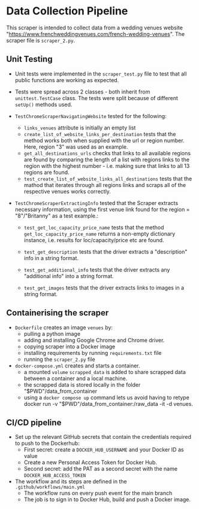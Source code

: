 # Data Collection Pipeline
This scraper is intended to collect data from a wedding venues website "https://www.frenchweddingvenues.com/french-wedding-venues". The scraper file is `scraper_2.py`.

## 


## Unit Testing
* Unit tests were implemented in the `scraper_test.py` file to test that all public functions are working as expected. 
* Tests were spread across 2 classes - both inherit from `unittest.TestCase` class. The tests were split because of different `setUp()` methods used.
* `TestChromeScraperNavigatingWebsite` tested for the following:
    * `links_venues` attribute is initially an empty list
    * `create_list_of_website_links_per_destination` tests that the method works both when supplied with the url or region number. Here, region "3" was used as an example.
    * `get_all_destinations_urls` checks that links to all available regions are found by comparing the length of a list with regions links to the region with the highest number - i.e. making sure that links to all 13 regions are found.
    * `test_create_list_of_website_links_all_destinations` tests that the mathod that iterates through all regions links and scraps all of the respective venues works correctly.

* `TestChromeScraperExtractingInfo` tested that the Scraper extracts necessary information, using the first venue link found for the region = "8"/"Britanny" as a test example.:
    * `test_get_loc_capacity_price_name` tests that the method          `get_loc_capacity_price_name` returns a non-empty dictionary instance, i.e. results for loc/capacity/price etc are found. 

    * `test_get_description` tests that the driver extracts a "description" info in a string format.
    
    * `test_get_additional_info` tests that the driver extracts any "additional info" into a string format.

    * `test_get_images` tests that the driver extracts links to images in a string format.

## Containerising the scraper
* `Dockerfile` creates an image `venues` by:
    * pulling a python image 
    * adding and installing Google Chrome and Chrome driver.
    * copying scraper into a Docker image
    * installing requirements by running `requirements.txt` file
    * running the `scraper_2.py` file 
* `docker-compose.yml` creates and starts a container.
    * a mounted `volume` `scrapped_data` is added to share scrapped data between a container and a local machine.
    * the scrapped data is stored locally in the folder "$PWD"/data_from_container
    * using a `docker compose up` command lets us avoid having to retype docker run -v "$PWD"/data_from_container:/raw_data -it -d venues.

## CI/CD pipeline
* Set up the relevant GitHub secrets that contain the credentials required to push to the Dockerhub:
    * First secret: create a `DOCKER_HUB_USERNAME` and your Docker ID as value
    * Create a new Personal Access Token for Docker Hub.
    * Second secret: add the PAT as a second secret with the name `DOCKER_HUB_ACCESS_TOKEN`
* The workflow and its steps are defined in the `.github/workflows/main.yml`
    * The workflow runs on every push event for the main branch
    * The job is to sign in to Docker Hub, build and push a Docker image.
